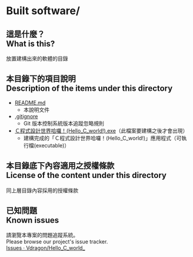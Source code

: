 # Built software/
## 這是什麼？<br />What is this?
放置建構出來的軟體的目錄

## 本目錄下的項目說明<br />Description of the items under this directory
* [README.md](README.md)
	* 本說明文件
* [.gitignore](.gitignore)
	* Git 版本控制系統版本追蹤忽略規則
* [Ｃ程式設計世界哈囉！(Hello_C_world!).exe](Ｃ程式設計世界哈囉！(Hello_C_world!).exe)（此檔案要建構之後才會出現）
	* 建構完成的「Ｃ程式設計世界哈囉！(Hello_C_world!)」應用程式（可執行檔(executable)）

## 本目錄底下內容適用之授權條款<br />License of the content under this directory
同上層目錄內容採用的授權條款

## 已知問題<br />Known issues
請瀏覽本專案的問題追蹤系統。  
Please browse our project's issue tracker.  
[Issues · Vdragon/Hello_C_world_](https://github.com/Vdragon/Hello_C_world_/issues)